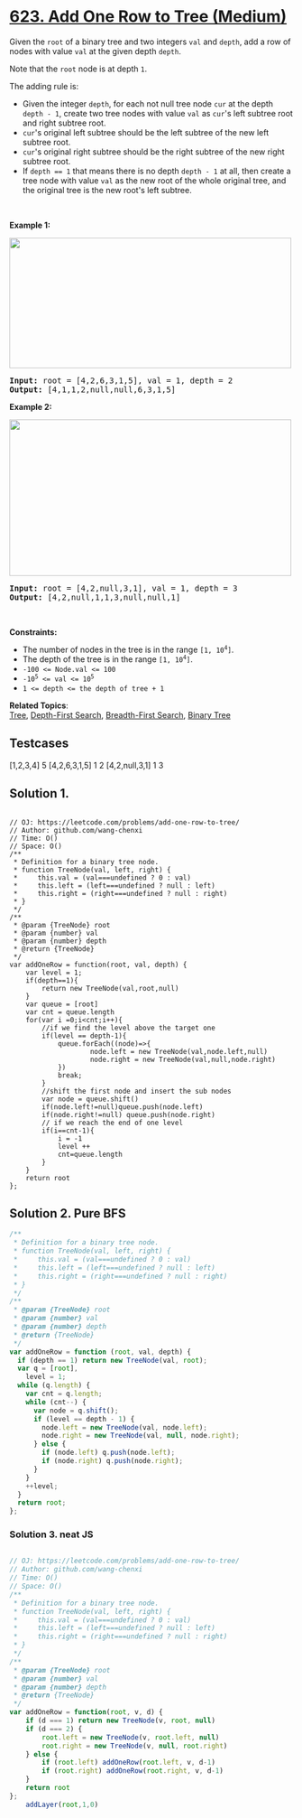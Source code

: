 # [623. Add One Row to Tree (Medium)](https://leetcode.com/problems/add-one-row-to-tree/)

<p>Given the <code>root</code> of a binary tree and two integers <code>val</code> and <code>depth</code>, add a row of nodes with value <code>val</code> at the given depth <code>depth</code>.</p>

<p>Note that the <code>root</code> node is at depth <code>1</code>.</p>

<p>The adding rule is:</p>

<ul>
	<li>Given the integer <code>depth</code>, for each not null tree node <code>cur</code> at the depth <code>depth - 1</code>, create two tree nodes with value <code>val</code> as <code>cur</code>'s left subtree root and right subtree root.</li>
	<li><code>cur</code>'s original left subtree should be the left subtree of the new left subtree root.</li>
	<li><code>cur</code>'s original right subtree should be the right subtree of the new right subtree root.</li>
	<li>If <code>depth == 1</code> that means there is no depth <code>depth - 1</code> at all, then create a tree node with value <code>val</code> as the new root of the whole original tree, and the original tree is the new root's left subtree.</li>
</ul>

<p>&nbsp;</p>
<p><strong>Example 1:</strong></p>
<img alt="" src="https://assets.leetcode.com/uploads/2021/03/15/addrow-tree.jpg" style="width: 500px; height: 231px;">
<pre><strong>Input:</strong> root = [4,2,6,3,1,5], val = 1, depth = 2
<strong>Output:</strong> [4,1,1,2,null,null,6,3,1,5]
</pre>

<p><strong>Example 2:</strong></p>
<img alt="" src="https://assets.leetcode.com/uploads/2021/03/11/add2-tree.jpg" style="width: 500px; height: 277px;">
<pre><strong>Input:</strong> root = [4,2,null,3,1], val = 1, depth = 3
<strong>Output:</strong> [4,2,null,1,1,3,null,null,1]
</pre>

<p>&nbsp;</p>
<p><strong>Constraints:</strong></p>

<ul>
	<li>The number of nodes in the tree is in the range <code>[1, 10<sup>4</sup>]</code>.</li>
	<li>The depth of the tree is in the range <code>[1, 10<sup>4</sup>]</code>.</li>
	<li><code>-100 &lt;= Node.val &lt;= 100</code></li>
	<li><code>-10<sup>5</sup> &lt;= val &lt;= 10<sup>5</sup></code></li>
	<li><code>1 &lt;= depth &lt;= the depth of tree + 1</code></li>
</ul>

**Related Topics**:  
[Tree](https://leetcode.com/tag/tree/), [Depth-First Search](https://leetcode.com/tag/depth-first-search/), [Breadth-First Search](https://leetcode.com/tag/breadth-first-search/), [Binary Tree](https://leetcode.com/tag/binary-tree/)

## Testcases

[1,2,3,4]
5
[4,2,6,3,1,5]
1
2
[4,2,null,3,1]
1
3

## Solution 1.

```JS

// OJ: https://leetcode.com/problems/add-one-row-to-tree/
// Author: github.com/wang-chenxi
// Time: O()
// Space: O()
/**
 * Definition for a binary tree node.
 * function TreeNode(val, left, right) {
 *     this.val = (val===undefined ? 0 : val)
 *     this.left = (left===undefined ? null : left)
 *     this.right = (right===undefined ? null : right)
 * }
 */
/**
 * @param {TreeNode} root
 * @param {number} val
 * @param {number} depth
 * @return {TreeNode}
 */
var addOneRow = function(root, val, depth) {
    var level = 1;
    if(depth==1){
        return new TreeNode(val,root,null)
    }
    var queue = [root]
    var cnt = queue.length
    for(var i =0;i<cnt;i++){
        //if we find the level above the target one
        if(level == depth-1){
            queue.forEach((node)=>{
                    node.left = new TreeNode(val,node.left,null)
                    node.right = new TreeNode(val,null,node.right)
            })
            break;
        }
        //shift the first node and insert the sub nodes
        var node = queue.shift()
        if(node.left!=null)queue.push(node.left)
        if(node.right!=null) queue.push(node.right)
        // if we reach the end of one level
        if(i==cnt-1){
            i = -1
            level ++
            cnt=queue.length
        }
    }
    return root
};

```

## Solution 2. Pure BFS

```js
/**
 * Definition for a binary tree node.
 * function TreeNode(val, left, right) {
 *     this.val = (val===undefined ? 0 : val)
 *     this.left = (left===undefined ? null : left)
 *     this.right = (right===undefined ? null : right)
 * }
 */
/**
 * @param {TreeNode} root
 * @param {number} val
 * @param {number} depth
 * @return {TreeNode}
 */
var addOneRow = function (root, val, depth) {
  if (depth == 1) return new TreeNode(val, root);
  var q = [root],
    level = 1;
  while (q.length) {
    var cnt = q.length;
    while (cnt--) {
      var node = q.shift();
      if (level == depth - 1) {
        node.left = new TreeNode(val, node.left);
        node.right = new TreeNode(val, null, node.right);
      } else {
        if (node.left) q.push(node.left);
        if (node.right) q.push(node.right);
      }
    }
    ++level;
  }
  return root;
};
```

### Solution 3. neat JS

```js

// OJ: https://leetcode.com/problems/add-one-row-to-tree/
// Author: github.com/wang-chenxi
// Time: O()
// Space: O()
/**
 * Definition for a binary tree node.
 * function TreeNode(val, left, right) {
 *     this.val = (val===undefined ? 0 : val)
 *     this.left = (left===undefined ? null : left)
 *     this.right = (right===undefined ? null : right)
 * }
 */
/**
 * @param {TreeNode} root
 * @param {number} val
 * @param {number} depth
 * @return {TreeNode}
 */
var addOneRow = function(root, v, d) {
    if (d === 1) return new TreeNode(v, root, null)
    if (d === 2) {
        root.left = new TreeNode(v, root.left, null)
        root.right = new TreeNode(v, null, root.right)
    } else {
        if (root.left) addOneRow(root.left, v, d-1)
        if (root.right) addOneRow(root.right, v, d-1)
    }
    return root
};
    addLayer(root,1,0)

```
